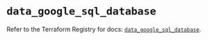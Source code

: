 # `data_google_sql_database`

Refer to the Terraform Registry for docs: [`data_google_sql_database`](https://registry.terraform.io/providers/hashicorp/google-beta/5.39.1/docs/data-sources/google_sql_database).
